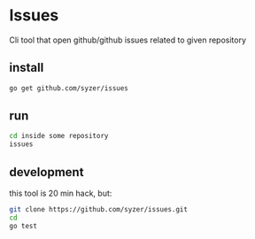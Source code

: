 # Issues

Cli tool that open github/github issues
related to given repository

## install

```bash
go get github.com/syzer/issues
```

## run

```bash
cd inside some repository
issues
```

## development

this tool is 20 min hack, but:

```bash
git clone https://github.com/syzer/issues.git
cd
go test
```
